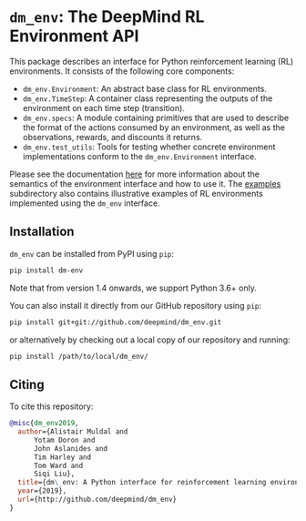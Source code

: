 # `dm_env`: The DeepMind RL Environment API

This package describes an interface for Python reinforcement learning (RL)
environments. It consists of the following core components:

*   `dm_env.Environment`: An abstract base class for RL environments.
*   `dm_env.TimeStep`: A container class representing the outputs of the
    environment on each time step (transition).
*   `dm_env.specs`: A module containing primitives that are used to describe the
    format of the actions consumed by an environment, as well as the
    observations, rewards, and discounts it returns.
*   `dm_env.test_utils`: Tools for testing whether concrete environment
    implementations conform to the `dm_env.Environment` interface.

Please see the documentation [here][api_docs] for more information about the
semantics of the environment interface and how to use it. The [examples]
subdirectory also contains illustrative examples of RL environments implemented
using the `dm_env` interface.

## Installation

`dm_env` can be installed from PyPI using `pip`:

```bash
pip install dm-env
```

Note that from version 1.4 onwards, we support Python 3.6+ only.

You can also install it directly from our GitHub repository using `pip`:

```bash
pip install git+git://github.com/deepmind/dm_env.git
```

or alternatively by checking out a local copy of our repository and running:

```bash
pip install /path/to/local/dm_env/
```

[api_docs]: docs/index.md
[examples]: examples/

## Citing

To cite this repository:

```bibtex
@misc{dm_env2019,
  author={Alistair Muldal and
      Yotam Doron and
      John Aslanides and
      Tim Harley and
      Tom Ward and
      Siqi Liu},
  title={dm\_env: A Python interface for reinforcement learning environments},
  year={2019},
  url={http://github.com/deepmind/dm_env}
}
```
